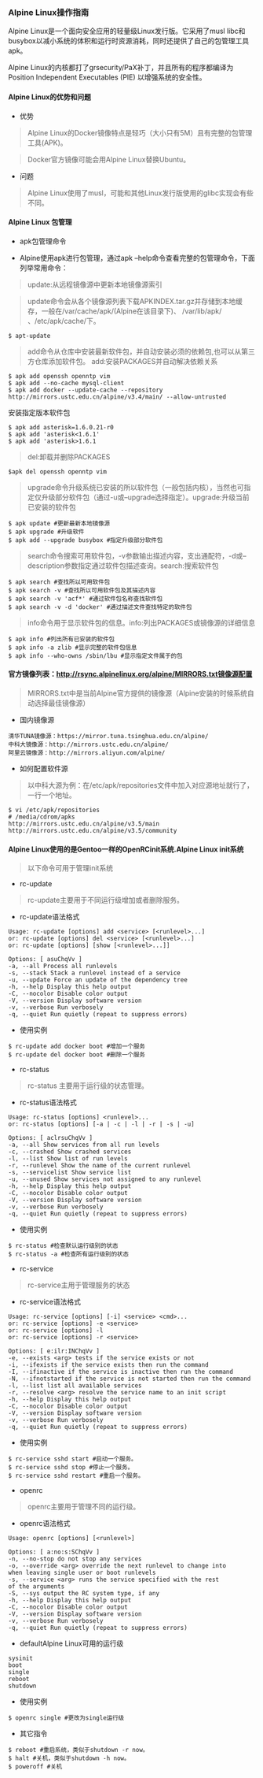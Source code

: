 ### Alpine Linux操作指南

Alpine Linux是一个面向安全应用的轻量级Linux发行版。它采用了musl libc和busybox以减小系统的体积和运行时资源消耗，同时还提供了自己的包管理工具apk。

Alpine Linux的内核都打了grsecurity/PaX补丁，并且所有的程序都编译为Position Independent Executables (PIE) 以增强系统的安全性。

#### Alpine Linux的优势和问题

* 优势

> Alpine Linux的Docker镜像特点是轻巧（大小只有5M）且有完整的包管理工具(APK)。

> Docker官方镜像可能会用Alpine Linux替换Ubuntu。

* 问题

> Alpine Linux使用了musl，可能和其他Linux发行版使用的glibc实现会有些不同。


#### Alpine Linux 包管理

* apk包管理命令

* Alpine使用apk进行包管理，通过apk –help命令查看完整的包管理命令，下面列举常用命令：

> update:从远程镜像源中更新本地镜像源索引

> update命令会从各个镜像源列表下载APKINDEX.tar.gz并存储到本地缓存，一般在/var/cache/apk/(Alpine在该目录下)、 /var/lib/apk/ 、/etc/apk/cache/下。

```
$ apt-update
```

> add命令从仓库中安装最新软件包，并自动安装必须的依赖包,也可以从第三方仓库添加软件包。
> add:安装PACKAGES并自动解决依赖关系

```
$ apk add openssh openntp vim
$ apk add --no-cache mysql-client
$ apk add docker --update-cache --repository http://mirrors.ustc.edu.cn/alpine/v3.4/main/ --allow-untrusted
```

安装指定版本软件包

```
$ apk add asterisk=1.6.0.21-r0
$ apk add 'asterisk<1.6.1'
$ apk add 'asterisk>1.6.1
```

> del:卸载并删除PACKAGES

```
$apk del openssh openntp vim
```

> upgrade命令升级系统已安装的所以软件包（一般包括内核），当然也可指定仅升级部分软件包（通过-u或–upgrade选择指定）。upgrade:升级当前已安装的软件包

```
$ apk update #更新最新本地镜像源
$ apk upgrade #升级软件
$ apk add --upgrade busybox #指定升级部分软件包
```

> search命令搜索可用软件包，-v参数输出描述内容，支出通配符，-d或–description参数指定通过软件包描述查询。search:搜索软件包

```
$ apk search #查找所以可用软件包
$ apk search -v #查找所以可用软件包及其描述内容
$ apk search -v 'acf*' #通过软件包名称查找软件包
$ apk search -v -d 'docker' #通过描述文件查找特定的软件包
```

> info命令用于显示软件包的信息。info:列出PACKAGES或镜像源的详细信息

```
$ apk info #列出所有已安装的软件包
$ apk info -a zlib #显示完整的软件包信息
$ apk info --who-owns /sbin/lbu #显示指定文件属于的包
```

#### 官方镜像列表：http://rsync.alpinelinux.org/alpine/MIRRORS.txt镜像源配置

> MIRRORS.txt中是当前Alpine官方提供的镜像源（Alpine安装的时候系统自动选择最佳镜像源）

* 国内镜像源

```
清华TUNA镜像源：https://mirror.tuna.tsinghua.edu.cn/alpine/
中科大镜像源：http://mirrors.ustc.edu.cn/alpine/
阿里云镜像源：http://mirrors.aliyun.com/alpine/
```

* 如何配置软件源

> 以中科大源为例：在/etc/apk/repositories文件中加入对应源地址就行了，一行一个地址。

```
$ vi /etc/apk/repositories
# /media/cdrom/apks
http://mirrors.ustc.edu.cn/alpine/v3.5/main
http://mirrors.ustc.edu.cn/alpine/v3.5/community
```

#### Alpine Linux使用的是Gentoo一样的OpenRCinit系统.Alpine Linux init系统

> 以下命令可用于管理init系统

* rc-update

> rc-update主要用于不同运行级增加或者删除服务。

* rc-update语法格式
```
Usage: rc-update [options] add <service> [<runlevel>...]
or: rc-update [options] del <service> [<runlevel>...]
or: rc-update [options] [show [<runlevel>...]]
 
Options: [ asuChqVv ]
-a, --all Process all runlevels
-s, --stack Stack a runlevel instead of a service
-u, --update Force an update of the dependency tree
-h, --help Display this help output
-C, --nocolor Disable color output
-V, --version Display software version
-v, --verbose Run verbosely
-q, --quiet Run quietly (repeat to suppress errors)
```

* 使用实例
```
$ rc-update add docker boot #增加一个服务
$ rc-update del docker boot #删除一个服务
```

* rc-status

> rc-status 主要用于运行级的状态管理。

* rc-status语法格式
```
Usage: rc-status [options] <runlevel>...
or: rc-status [options] [-a | -c | -l | -r | -s | -u]
 
Options: [ aclrsuChqVv ]
-a, --all Show services from all run levels
-c, --crashed Show crashed services
-l, --list Show list of run levels
-r, --runlevel Show the name of the current runlevel
-s, --servicelist Show service list
-u, --unused Show services not assigned to any runlevel
-h, --help Display this help output
-C, --nocolor Disable color output
-V, --version Display software version
-v, --verbose Run verbosely
-q, --quiet Run quietly (repeat to suppress errors)
```

* 使用实例
```
$ rc-status #检查默认运行级别的状态
$ rc-status -a #检查所有运行级别的状态
```

* rc-service

> rc-service主用于管理服务的状态

* rc-service语法格式
```
Usage: rc-service [options] [-i] <service> <cmd>...
or: rc-service [options] -e <service>
or: rc-service [options] -l
or: rc-service [options] -r <service>
 
Options: [ e:ilr:INChqVv ]
-e, --exists <arg> tests if the service exists or not
-i, --ifexists if the service exists then run the command
-I, --ifinactive if the service is inactive then run the command
-N, --ifnotstarted if the service is not started then run the command
-l, --list list all available services
-r, --resolve <arg> resolve the service name to an init script
-h, --help Display this help output
-C, --nocolor Disable color output
-V, --version Display software version
-v, --verbose Run verbosely
-q, --quiet Run quietly (repeat to suppress errors)
```

* 使用实例
```
$ rc-service sshd start #启动一个服务。
$ rc-service sshd stop #停止一个服务。
$ rc-service sshd restart #重启一个服务。
```

* openrc

> openrc主要用于管理不同的运行级。

* openrc语法格式
```
Usage: openrc [options] [<runlevel>]
 
Options: [ a:no:s:SChqVv ]
-n, --no-stop do not stop any services
-o, --override <arg> override the next runlevel to change into
when leaving single user or boot runlevels
-s, --service <arg> runs the service specified with the rest
of the arguments
-S, --sys output the RC system type, if any
-h, --help Display this help output
-C, --nocolor Disable color output
-V, --version Display software version
-v, --verbose Run verbosely
-q, --quiet Run quietly (repeat to suppress errors)
```

* defaultAlpine Linux可用的运行级

```
sysinit
boot
single
reboot
shutdown
```

* 使用实例
```
$ openrc single #更改为single运行级 
```

* 其它指令
```
$ reboot #重启系统，类似于shutdown -r now。
$ halt #关机，类似于shutdown -h now。
$ poweroff #关机
```